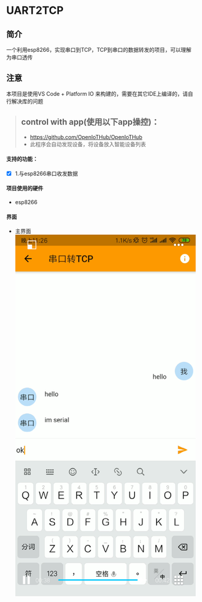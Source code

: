 # UART2TCP
## 简介
 一个利用esp8266，实现串口到TCP，TCP到串口的数据转发的项目，可以理解为串口透传  
 ## 注意
 本项目是使用VS Code + Platform IO 来构建的，需要在其它IDE上编译的，请自行解决库的问题

> ## control with app(使用以下app操控)：
> * https://github.com/OpenIoTHub/OpenIoTHub
> * 此程序会自动发现设备，将设备放入智能设备列表

#### 支持的功能：
- [x] 1.与esp8266串口收发数据

#### 项目使用的硬件  
  * esp8266  

#### 界面
  * 主界面
![image](./images/ui.png)